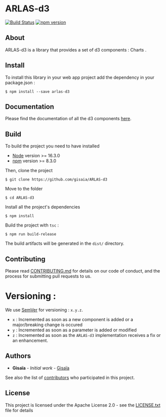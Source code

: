 # ARLAS-d3

[![Build Status](https://api.travis-ci.org/gisaia/ARLAS-d3.svg?branch=develop)](https://travis-ci.org/gisaia/ARLAS-d3)
[![npm version](https://badge.fury.io/js/arlas-d3.svg)](https://badge.fury.io/js/arlas-d3)

## About

ARLAS-d3 is a library that provides a set of d3 components : Charts .

## Install

To install this library in your web app project add the dependency in your package.json :

```shell
$ npm install --save arlas-d3
```

## Documentation

Please find the documentation of all the d3 components [here](https://docs.arlas.io/classes/AbstractDonut/).

## Build

To build the project you need to have installed
- [Node](https://nodejs.org/en/) version >= 16.3.0 
- [npm](https://github.com/npm/npm) version >= 8.3.0

Then, clone the project

```shell
$ git clone https://github.com/gisaia/ARLAS-d3
```

Move to the folder

```shell
$ cd ARLAS-d3
```

Install all the project's dependencies

```shell
$ npm install
```

Build the project with `tsc` :

```shell
$ npm run build-release
```

The build artifacts will be generated in the `dist/` directory. 

## Contributing

Please read [CONTRIBUTING.md](https://github.com/gisaia/ARLAS-d3/blob/master/CONTRIBUTING.md) for details on our code of conduct, and the process for submitting pull requests to us.

# Versioning :

We use [SemVer](http://semver.org/) for versioning : `x.y.z`.

- `x` : Incremented as soon as a new component is added or a major/breaking change is occured
- `y` : Incremented as soon as a parameter is added or modified
- `z` : Incremented as soon as the `ARLAS-d3` implementation receives a fix or an enhancement.

## Authors

* **Gisaïa** - *Initial work* - [Gisaïa](http://gisaia.com/)

See also the list of [contributors](https://github.com/gisaia/ARLAS-d3/graphs/contributors) who participated in this project.

## License

This project is licensed under the Apache License 2.0 - see the [LICENSE.txt](LICENSE.txt) file for details
